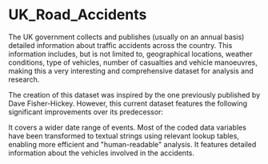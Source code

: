 # UK_Road_Accidents

The UK government collects and publishes (usually on an annual basis) detailed information about traffic accidents across the country. This information includes, but is not limited to, geographical locations, weather conditions, type of vehicles, number of casualties and vehicle manoeuvres, making this a very interesting and comprehensive dataset for analysis and research.

The creation of this dataset was inspired by the one previously published by Dave Fisher-Hickey. However, this current dataset features the following significant improvements over its predecessor:

It covers a wider date range of events.
Most of the coded data variables have been transformed to textual strings using relevant lookup tables, enabling more efficient and "human-readable" analysis.
It features detailed information about the vehicles involved in the accidents.
